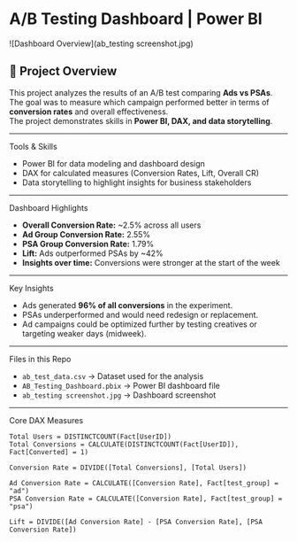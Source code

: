 # A/B Testing Dashboard | Power BI
![Dashboard Overview](ab_testing screenshot.jpg)
## 📌 Project Overview
This project analyzes the results of an A/B test comparing **Ads vs PSAs**.  
The goal was to measure which campaign performed better in terms of **conversion rates** and overall effectiveness.  
The project demonstrates skills in **Power BI, DAX, and data storytelling**.

---

Tools & Skills
- Power BI for data modeling and dashboard design
- DAX for calculated measures (Conversion Rates, Lift, Overall CR)
- Data storytelling to highlight insights for business stakeholders 

---

Dashboard Highlights
- **Overall Conversion Rate:** ~2.5% across all users  
- **Ad Group Conversion Rate:** 2.55%  
- **PSA Group Conversion Rate:** 1.79%  
- **Lift:** Ads outperformed PSAs by ~42%  
- **Insights over time:** Conversions were stronger at the start of the week  

---

Key Insights
- Ads generated **96% of all conversions** in the experiment.  
- PSAs underperformed and would need redesign or replacement.  
- Ad campaigns could be optimized further by testing creatives or targeting weaker days (midweek).  

---

Files in this Repo
- `ab_test_data.csv` → Dataset used for the analysis  
- `AB_Testing_Dashboard.pbix` → Power BI dashboard file  
- `ab_testing screenshot.jpg` → Dashboard screenshot 

---

Core DAX Measures

```DAX
Total Users = DISTINCTCOUNT(Fact[UserID])
Total Conversions = CALCULATE(DISTINCTCOUNT(Fact[UserID]), Fact[Converted] = 1)

Conversion Rate = DIVIDE([Total Conversions], [Total Users])

Ad Conversion Rate = CALCULATE([Conversion Rate], Fact[test_group] = "ad")
PSA Conversion Rate = CALCULATE([Conversion Rate], Fact[test_group] = "psa")

Lift = DIVIDE([Ad Conversion Rate] - [PSA Conversion Rate], [PSA Conversion Rate])


